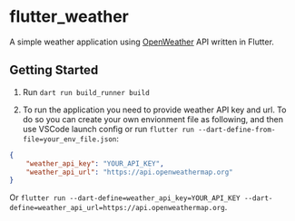 # flutter_weather

A simple weather application using [OpenWeather](https://openweathermap.org) API written in Flutter.

## Getting Started

1. Run `dart run build_runner build`

2. To run the application you need to provide weather API key and url. To do so you can create your own envionment file as following, and then use VSCode launch config or run `flutter run --dart-define-from-file=your_env_file.json`:

```json
{
    "weather_api_key": "YOUR_API_KEY",
    "weather_api_url": "https://api.openweathermap.org"
}
```

Or `flutter run --dart-define=weather_api_key=YOUR_API_KEY --dart-define=weather_api_url=https://api.openweathermap.org`.
